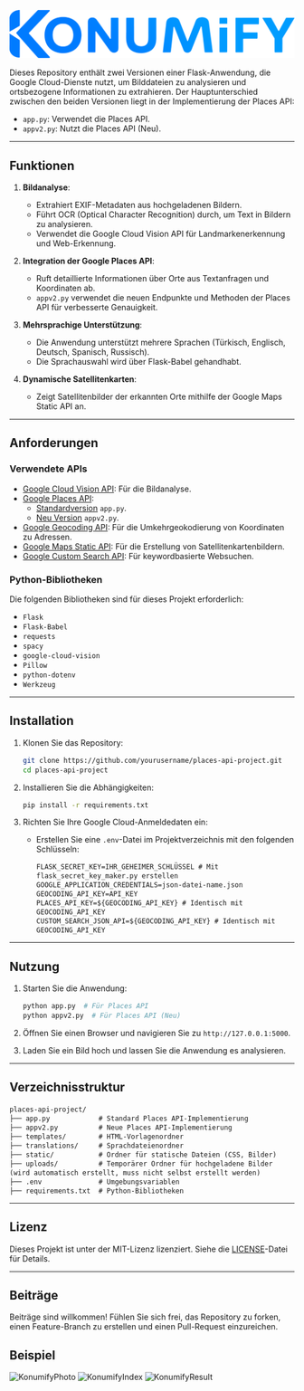 ![KonumifyLogosu](../static/konumify.png)

Dieses Repository enthält zwei Versionen einer Flask-Anwendung, die Google Cloud-Dienste nutzt, um Bilddateien zu analysieren und ortsbezogene Informationen zu extrahieren. Der Hauptunterschied zwischen den beiden Versionen liegt in der Implementierung der Places API:

- `app.py`: Verwendet die Places API.
- `appv2.py`: Nutzt die Places API (Neu).

---

## Funktionen

1. **Bildanalyse**:
   - Extrahiert EXIF-Metadaten aus hochgeladenen Bildern.
   - Führt OCR (Optical Character Recognition) durch, um Text in Bildern zu analysieren.
   - Verwendet die Google Cloud Vision API für Landmarkenerkennung und Web-Erkennung.

2. **Integration der Google Places API**:
   - Ruft detaillierte Informationen über Orte aus Textanfragen und Koordinaten ab.
   - `appv2.py` verwendet die neuen Endpunkte und Methoden der Places API für verbesserte Genauigkeit.

3. **Mehrsprachige Unterstützung**:
   - Die Anwendung unterstützt mehrere Sprachen (Türkisch, Englisch, Deutsch, Spanisch, Russisch).
   - Die Sprachauswahl wird über Flask-Babel gehandhabt.

4. **Dynamische Satellitenkarten**:
   - Zeigt Satellitenbilder der erkannten Orte mithilfe der Google Maps Static API an.

---

## Anforderungen

### Verwendete APIs

- [Google Cloud Vision API](https://cloud.google.com/vision/docs): Für die Bildanalyse.
- [Google Places API](https://developers.google.com/maps/documentation/places/web-service/choose-api):
  - [Standardversion](https://developers.google.com/maps/documentation/places/web-service/search) `app.py`.
  - [Neu Version](https://developers.google.com/maps/documentation/places/web-service/op-overview) `appv2.py`.
- [Google Geocoding API](https://developers.google.com/maps/documentation/geocoding): Für die Umkehrgeokodierung von Koordinaten zu Adressen.
- [Google Maps Static API](https://developers.google.com/maps/documentation/maps-static): Für die Erstellung von Satellitenkartenbildern.
- [Google Custom Search API](https://developers.google.com/custom-search/v1/introduction): Für keywordbasierte Websuchen.

### Python-Bibliotheken

Die folgenden Bibliotheken sind für dieses Projekt erforderlich:

- `Flask`
- `Flask-Babel`
- `requests`
- `spacy`
- `google-cloud-vision`
- `Pillow`
- `python-dotenv`
- `Werkzeug`

---

## Installation

1. Klonen Sie das Repository:
   ```bash
   git clone https://github.com/yourusername/places-api-project.git
   cd places-api-project
   ```

3. Installieren Sie die Abhängigkeiten:
   ```bash
   pip install -r requirements.txt
   ```

4. Richten Sie Ihre Google Cloud-Anmeldedaten ein:
   - Erstellen Sie eine `.env`-Datei im Projektverzeichnis mit den folgenden Schlüsseln:
     ```env
     FLASK_SECRET_KEY=IHR_GEHEIMER_SCHLÜSSEL # Mit flask_secret_key_maker.py erstellen
     GOOGLE_APPLICATION_CREDENTIALS=json-datei-name.json
     GEOCODING_API_KEY=API_KEY
     PLACES_API_KEY=${GEOCODING_API_KEY} # Identisch mit GEOCODING_API_KEY
     CUSTOM_SEARCH_JSON_API=${GEOCODING_API_KEY} # Identisch mit GEOCODING_API_KEY
     ```

---

## Nutzung

1. Starten Sie die Anwendung:
   ```bash
   python app.py  # Für Places API
   python appv2.py  # Für Places API (Neu)
   ```

2. Öffnen Sie einen Browser und navigieren Sie zu `http://127.0.0.1:5000`.

3. Laden Sie ein Bild hoch und lassen Sie die Anwendung es analysieren.

---

## Verzeichnisstruktur

```
places-api-project/
├── app.py            # Standard Places API-Implementierung
├── appv2.py          # Neue Places API-Implementierung
├── templates/        # HTML-Vorlagenordner
├── translations/     # Sprachdateienordner
├── static/           # Ordner für statische Dateien (CSS, Bilder)
├── uploads/          # Temporärer Ordner für hochgeladene Bilder (wird automatisch erstellt, muss nicht selbst erstellt werden)
├── .env              # Umgebungsvariablen
├── requirements.txt  # Python-Bibliotheken
```

---

## Lizenz

Dieses Projekt ist unter der MIT-Lizenz lizenziert. Siehe die [LICENSE](LICENSE)-Datei für Details.

---

## Beiträge

Beiträge sind willkommen! Fühlen Sie sich frei, das Repository zu forken, einen Feature-Branch zu erstellen und einen Pull-Request einzureichen.

## Beispiel
![KonumifyPhoto](https://i.ibb.co/mCVBrKS/GATE.jpg)
![KonumifyIndex](https://i.ibb.co/SfzyrF2/1-de.png)
![KonumifyResult](https://i.ibb.co/Px1MkmN/2-de.png)
